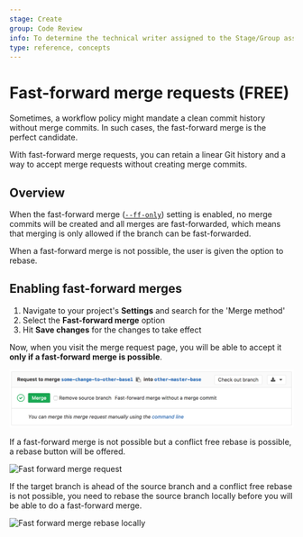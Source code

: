 ```yaml
---
stage: Create
group: Code Review
info: To determine the technical writer assigned to the Stage/Group associated with this page, see https://about.gitlab.com/handbook/engineering/ux/technical-writing/#assignments
type: reference, concepts
---
```


# Fast-forward merge requests **(FREE)**

Sometimes, a workflow policy might mandate a clean commit history without
merge commits. In such cases, the fast-forward merge is the perfect candidate.

With fast-forward merge requests, you can retain a linear Git history and a way
to accept merge requests without creating merge commits.

## Overview

When the fast-forward merge
([`--ff-only`](https://git-scm.com/docs/git-merge#git-merge---ff-only)) setting
is enabled, no merge commits will be created and all merges are fast-forwarded,
which means that merging is only allowed if the branch can be fast-forwarded.

When a fast-forward merge is not possible, the user is given the option to rebase.

## Enabling fast-forward merges

1. Navigate to your project's **Settings** and search for the 'Merge method'
1. Select the **Fast-forward merge** option
1. Hit **Save changes** for the changes to take effect

Now, when you visit the merge request page, you will be able to accept it
**only if a fast-forward merge is possible**.

![Fast forward merge request](img/ff_merge_mr.png)

If a fast-forward merge is not possible but a conflict free rebase is possible,
a rebase button will be offered.

![Fast forward merge request](img/ff_merge_rebase.png)

If the target branch is ahead of the source branch and a conflict free rebase is
not possible, you need to rebase the
source branch locally before you will be able to do a fast-forward merge.

![Fast forward merge rebase locally](img/ff_merge_rebase_locally.png)

<!-- ## Troubleshooting

Include any troubleshooting steps that you can foresee. If you know beforehand what issues
one might have when setting this up, or when something is changed, or on upgrading, it's
important to describe those, too. Think of things that may go wrong and include them here.
This is important to minimize requests for support, and to avoid doc comments with
questions that you know someone might ask.

Each scenario can be a third-level heading, e.g. `### Getting error message X`.
If you have none to add when creating a doc, leave this section in place
but commented out to help encourage others to add to it in the future. -->
